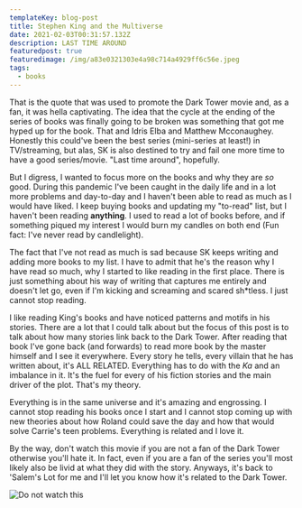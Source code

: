 ```yaml
---
templateKey: blog-post
title: Stephen King and the Multiverse
date: 2021-02-03T00:31:57.132Z
description: LAST TIME AROUND
featuredpost: true
featuredimage: /img/a83e0321303e4a98c714a4929ff6c56e.jpeg
tags:
  - books
---
```

That is the quote that was used to promote the Dark Tower movie and, as a fan, it was hella captivating. The idea that the cycle at the ending of the series of books was finally going to be broken was something that got me hyped up for the book. That and Idris Elba and Matthew Mcconaughey. Honestly this could've been the best series (mini-series at least!) in TV/streaming, but alas, SK is also destined to try and fail one more time to have a good series/movie. "Last time around", hopefully.

But I digress, I wanted to focus more on the books and why they are *so* good. During this pandemic I've been caught in the daily life and in a lot more problems and day-to-day and I haven't been able to read as much as I would have liked. I keep buying books and updating my "to-read" list, but I haven't been reading **anything**. I used to read a lot of books before, and if something piqued my interest I would burn my candles on both end (Fun fact: I've never read by candlelight). 

The fact that I've not read as much is sad because SK keeps writing and adding more books to my list. I have to admit that he's the reason why I have read so much, why I started to like reading in the first place. There is just something about his way of writing that captures me entirely and doesn't let go, even if I'm kicking and screaming and scared sh*tless. I just cannot stop reading.

I like reading King's books and have noticed patterns and motifs in his stories. There are a lot that I could talk about but the focus of this post is to talk about how many stories link back to the Dark Tower. After reading that book I've gone back (and forwards) to read more book by the master himself and I see it everywhere. Every story he tells, every villain that he has written about, it's ALL RELATED. Everything has to do with the *Ka* and an imbalance in it. It's the fuel for every of his fiction stories and the main driver of the plot. That's my theory.

Everything is in the same universe and it's amazing and engrossing. I cannot stop reading his books once I start and I cannot stop coming up with new theories about how Roland could save the day and how that would solve Carrie's teen problems. Everything is related and I love it. 

By the way, don't watch this movie if you are not a fan of the Dark Tower otherwise you'll hate it. In fact, even if you are a fan of the series you'll most likely also be livid at what they did with the story. Anyways, it's back to 'Salem's Lot for me and I'll let you know how it's related to the Dark Tower.

![Do not watch this](/img/a83e0321303e4a98c714a4929ff6c56e.jpeg "no, but I'm serious")
